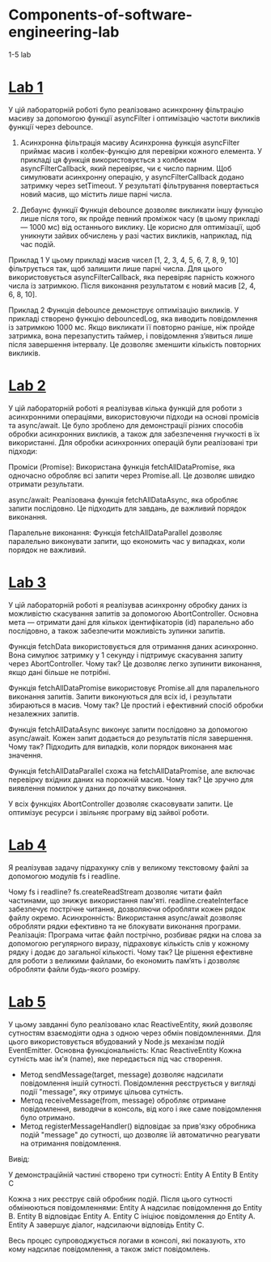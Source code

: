 # Components-of-software-engineering-lab
1-5 lab
# [Lab 1](https://github.com/Maks-Ytka/Components-of-software-engineering-lab/blob/main/Lab1.js)
У цій лабораторній роботі було реалізовано асинхронну фільтрацію масиву за допомогою функції asyncFilter і оптимізацію частоти викликів функції через debounce.

1. Асинхронна фільтрація масиву
Асинхронна функція asyncFilter приймає масив і колбек-функцію для перевірки кожного елемента. У прикладі ця функція використовується з колбеком asyncFilterCallback, який перевіряє, чи є число парним. Щоб симулювати асинхронну операцію, у asyncFilterCallback додано затримку через setTimeout. У результаті фільтрування повертається новий масив, що містить лише парні числа.

2. Дебаунс функції
Функція debounce дозволяє викликати іншу функцію лише після того, як пройде певний проміжок часу (в цьому прикладі — 1000 мс) від останнього виклику. Це корисно для оптимізації, щоб уникнути зайвих обчислень у разі частих викликів, наприклад, під час подій.

Приклад 1
У цьому прикладі масив чисел [1, 2, 3, 4, 5, 6, 7, 8, 9, 10] фільтрується так, щоб залишити лише парні числа. Для цього використовується asyncFilterCallback, яка перевіряє парність кожного числа із затримкою. Після виконання результатом є новий масив [2, 4, 6, 8, 10].

Приклад 2
Функція debounce демонструє оптимізацію викликів. У прикладі створено функцію debouncedLog, яка виводить повідомлення із затримкою 1000 мс. Якщо викликати її повторно раніше, ніж пройде затримка, вона перезапустить таймер, і повідомлення з’явиться лише після завершення інтервалу. Це дозволяє зменшити кількість повторних викликів.
# [Lab 2](https://github.com/Maks-Ytka/Components-of-software-engineering-lab/blob/main/Lab2.js)
У цій лабораторній роботі я реалізував кілька функцій для роботи з асинхронними операціями, використовуючи підходи на основі промісів та async/await. Це було зроблено для демонстрації різних способів обробки асинхронних викликів, а також для забезпечення гнучкості в їх використанні.
Для обробки асинхронних операцій були реалізовані три підходи:

Проміси (Promise):
Використана функція fetchAllDataPromise, яка одночасно обробляє всі запити через Promise.all. Це дозволяє швидко отримати результати.

async/await:
Реалізована функція fetchAllDataAsync, яка обробляє запити послідовно. Це підходить для завдань, де важливий порядок виконання.

Паралельне виконання:
Функція fetchAllDataParallel дозволяє паралельно виконувати запити, що економить час у випадках, коли порядок не важливий.
# [Lab 3](https://github.com/Maks-Ytka/Components-of-software-engineering-lab/blob/main/Lab3.js)
У цій лабораторній роботі я реалізував асинхронну обробку даних із можливістю скасування запитів за допомогою AbortController. Основна мета — отримати дані для кількох ідентифікаторів (id) паралельно або послідовно, а також забезпечити можливість зупинки запитів.

Функція fetchData використовується для отримання даних асинхронно. Вона симулює затримку у 1 секунду і підтримує скасування запиту через AbortController. Чому так? Це дозволяє легко зупинити виконання, якщо дані більше не потрібні.

Функція fetchAllDataPromise використовує Promise.all для паралельного виконання запитів. Запити виконуються для всіх id, і результати збираються в масив. Чому так? Це простий і ефективний спосіб обробки незалежних запитів.

Функція fetchAllDataAsync виконує запити послідовно за допомогою async/await. Кожен запит додається до результатів після завершення. Чому так? Підходить для випадків, коли порядок виконання має значення.

Функція fetchAllDataParallel cхожа на fetchAllDataPromise, але включає перевірку вхідних даних на порожній масив. Чому так? Це зручно для виявлення помилок у даних до початку виконання.

У всіх функціях AbortController дозволяє скасовувати запити. Це оптимізує ресурси і звільняє програму від зайвої роботи.
# [Lab 4](https://github.com/Maks-Ytka/Components-of-software-engineering-lab/blob/main/Lab4.js)
Я реалізував задачу підрахунку слів у великому текстовому файлі за допомогою модулів fs і readline.

Чому fs і readline? fs.createReadStream дозволяє читати файл частинами, що знижує використання пам'яті. readline.createInterface забезпечує пострічне читання, дозволяючи обробляти кожен рядок файлу окремо.
Асинхронність:
Використання async/await дозволяє обробляти рядки ефективно та не блокувати виконання програми.
Реалізація:
Програма читає файл пострічно, розбиває рядки на слова за допомогою регулярного виразу, підраховує кількість слів у кожному рядку і додає до загальної кількості.
Чому так? Це рішення ефективне для роботи з великими файлами, бо економить пам’ять і дозволяє обробляти файли будь-якого розміру.
# [Lab 5](https://github.com/Maks-Ytka/Components-of-software-engineering-lab/blob/main/Lab5.js)
У цьому завданні було реалізовано клас ReactiveEntity, який дозволяє сутностям взаємодіяти одна з одною через обмін повідомленнями. Для цього використовується вбудований у Node.js механізм подій EventEmitter.
Основна функціональність:
Клас ReactiveEntity
Кожна сутність має ім'я (name), яке передається під час створення.

- Метод sendMessage(target, message) дозволяє надсилати повідомлення іншій сутності. Повідомлення реєструється у вигляді події "message", яку отримує цільова сутність.
- Метод receiveMessage(from, message) обробляє отримане повідомлення, виводячи в консоль, від кого і яке саме повідомлення було отримано.
- Метод registerMessageHandler() відповідає за прив'язку обробника подій "message" до сутності, що дозволяє їй автоматично реагувати на отримання повідомлення.
  
Вивід:

У демонстраційній частині створено три сутності: Entity A Entity B Entity C

Кожна з них реєструє свій обробник подій. Після цього сутності обмінюються повідомленнями:
Entity A надсилає повідомлення до Entity B.
Entity B відповідає Entity A.
Entity C ініціює повідомлення до Entity A.
Entity A завершує діалог, надсилаючи відповідь Entity C.

Весь процес супроводжується логами в консолі, які показують, хто кому надсилає повідомлення, а також зміст повідомлень.
